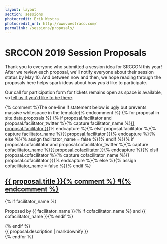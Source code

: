 ```yaml
---
layout: layout
section: sessions
photocredit: Erik Westra
photocredit_url: http://www.westraco.com/
permalink: /sessions/proposals/
---
```


# SRCCON 2019 Session Proposals

Thank you to everyone who submitted a session idea for SRCCON this year! After we review each proposal, we'll notify everyone about their session status by May 10. And between now and then, we hope reading through the proposals here helps spark ideas about how _you'd_ like to participate. 

Our call for participation form for tickets remains open as space is available, so [tell us if you'd like to be there](/particpiation/form).

<div class="session-proposal-list">{% comment %}The one-line if statement below is ugly but prevents massive whitespace in the template{% endcomment %}
{% for proposal in site.data.proposals %}
    {% if proposal.facilitator and proposal.facilitator_twitter %}{% capture facilitator_name %}<a href="https://twitter.com/{{ proposal.facilitator_twitter }}">{{ proposal.facilitator }}</a>{% endcapture %}{% elsif proposal.facilitator %}{% capture facilitator_name %}{{ proposal.facilitator }}{% endcapture %}{% else %}{% assign facilitator_name = false %}{% endif %}{% if proposal.cofacilitator and proposal.cofacilitator_twitter %}{% capture cofacilitator_name %}<a href="https://twitter.com/{{ proposal.cofacilitator_twitter }}">{{ proposal.cofacilitator }}</a>{% endcapture %}{% elsif proposal.cofacilitator %}{% capture cofacilitator_name %}{{ proposal.cofacilitator }}{% endcapture %}{% else %}{% assign cofacilitator_name = false %}{% endif %}
    <div class="session-proposal" id="proposal-{{ proposal.id }}">
        <h2 class="session-title"><a href="#proposal-{{ proposal.id }}">{{ proposal.title }}{% comment %} <span class="permalink">&para;</span>{% endcomment %}</a></h2>
        {% if facilitator_name %}<p class="facilitator">Proposed by {{ facilitator_name }}{% if cofacilitator_name %} and {{ cofacilitator_name }}{% endif %}</p>{% endif %}
        <div class="session-description">{{ proposal.description | markdownify }}</div>
    </div>
{% endfor %}
</div>
